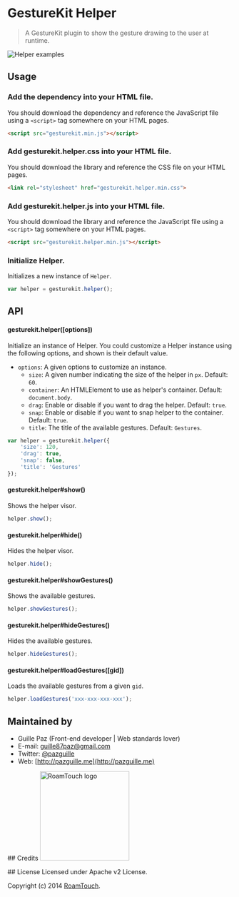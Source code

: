 # GestureKit Helper

> A GestureKit plugin to show the gesture drawing to the user at runtime.

<img src="https://i.cloudup.com/ijtx3QomJW.gif" alt="Helper examples">

## Usage

### Add the dependency into your HTML file.
You should download the dependency and reference the JavaScript file using a `<script>` tag somewhere on your HTML pages.
```html
<script src="gesturekit.min.js"></script>
```

### Add gesturekit.helper.css into your HTML file.
You should download the library and reference the CSS file on your HTML pages.
```html
<link rel="stylesheet" href="gesturekit.helper.min.css">
```

### Add gesturekit.helper.js into your HTML file.
You should download the library and reference the JavaScript file using a `<script>` tag somewhere on your HTML pages.
```html
<script src="gesturekit.helper.min.js"></script>
```

### Initialize Helper.
Initializes a new instance of `Helper`.
```js
var helper = gesturekit.helper();
```

## API

#### gesturekit.helper([options])
Initialize an instance of Helper. You could customize a Helper instance using the following options, and shown is their default value.
- `options`: A given options to customize an instance.
    - `size`: A given number indicating the size of the helper in `px`. Default: `60`.
    - `container`: An HTMLElement to use as helper's container. Default: `document.body`.
    - `drag`: Enable or disable if you want to drag the helper. Default: `true`.
    - `snap`: Enable or disable if you want to snap helper to the container. Default: `true`.
    - `title`: The title of the available gestures. Default: `Gestures`.

```js
var helper = gesturekit.helper({
    'size': 120,
    'drag': true,
    'snap': false,
    'title': 'Gestures'
});
```

#### gesturekit.helper#show()
Shows the helper visor.

```js
helper.show();
```

#### gesturekit.helper#hide()
Hides the helper visor.

```js
helper.hide();
```

#### gesturekit.helper#showGestures()
Shows the available gestures.

```js
helper.showGestures();
```

#### gesturekit.helper#hideGestures()
Hides the available gestures.

```js
helper.hideGestures();
```

#### gesturekit.helper#loadGestures([gid])
Loads the available gestures from a given `gid`.

```js
helper.loadGestures('xxx-xxx-xxx-xxx');
```

## Maintained by
- Guille Paz (Front-end developer | Web standards lover)
- E-mail: [guille87paz@gmail.com](mailto:guille87paz@gmail.com)
- Twitter: [@pazguille](http://twitter.com/pazguille)
- Web: [http://pazguille.me](http://pazguille.me)

## Credits
<img src="http://www.gesturekit.com/assets/img/roamtouch.png" width="200" alt="RoamTouch logo">

## License
Licensed under Apache v2 License.

Copyright (c) 2014 [RoamTouch](http://github.com/RoamTouch).